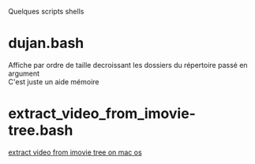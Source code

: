 Quelques scripts shells

# dujan.bash  
  
Affiche par ordre de taille decroissant les dossiers du répertoire passé en argument  
C'est juste un aide mémoire  
  
# extract_video_from_imovie-tree.bash  
  
[extract video from imovie tree on mac os](https://github.com/janvandan/dujan.bash/blob/master/extract_video_from_imovie-tree.bash "extract_video_from_imovie-tree.bash")  
